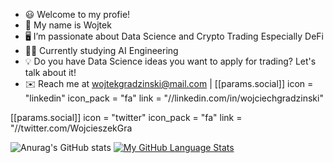 - 😃 Welcome to my profie!
- 👋 My name is Wojtek
- 🖥️ I’m passionate about Data Science and Crypto Trading Especially DeFi
- 👨‍🎓 Currently studying AI Engineering
- 💡 Do you have Data Science ideas you want to apply for trading? Let's talk about it!
- ✉️ Reach me at wojtekgradzinski@mail.com  |
   [[params.social]]
    icon = "linkedin"
    icon_pack = "fa"
    link = "//linkedin.com/in/wojciechgradzinski"

 

 [[params.social]]
    icon = "twitter"
    icon_pack = "fa"
    link = "//twitter.com/WojcieszekGra
  
 

![Anurag's GitHub stats](https://github-readme-stats.vercel.app/api?username=wojtekgradzinski&show_icons=true&theme=radical)
[![My GitHub Language Stats](https://github-readme-stats.vercel.app/api/top-langs/?username=wojtekgradzinski&langs_count=5&theme=tokyonight)]()
